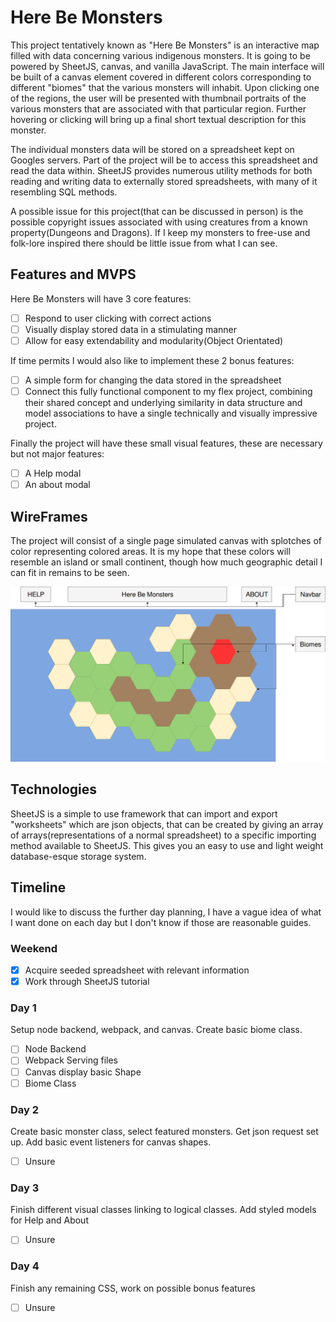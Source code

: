 # Here Be Monsters
This project tentatively known as "Here Be Monsters" is an interactive map filled with data concerning various indigenous monsters. It is going to be powered by SheetJS, canvas, and vanilla JavaScript. The main interface will be built of a canvas element covered in different colors corresponding to different "biomes" that the various monsters will inhabit. Upon clicking one of the regions, the user will be presented with thumbnail portraits of the various monsters that are associated with that particular region. Further hovering or clicking will bring up a final short textual description for this monster.

The individual monsters data will be stored on a spreadsheet kept on Googles servers. Part of the project will be to access this spreadsheet and read the data within. SheetJS provides numerous utility methods for both reading and writing data to externally stored spreadsheets, with many of it resembling SQL methods.

A possible issue for this project(that can be discussed in person) is the possible copyright issues associated with using creatures from a known property(Dungeons and Dragons). If I keep my monsters to free-use and folk-lore inspired there should be little issue from what I can see.

## Features and MVPS
Here Be Monsters will have 3 core features:
- [ ] Respond to user clicking with correct actions
- [ ] Visually display stored data in a stimulating manner
- [ ] Allow for easy extendability and modularity(Object Orientated)

If time permits I would also like to implement these 2 bonus features:
- [ ] A simple form for changing the data stored in the spreadsheet
- [ ] Connect this fully functional component to my flex project, combining their shared concept and underlying similarity in data structure and model associations to have a single technically and visually impressive project.

Finally the project will have these small visual features, these are necessary but not major features:
- [ ] A Help modal
- [ ] An about modal

## WireFrames
The project will consist of a single page simulated canvas with splotches of color representing colored areas. It is my hope that these colors will resemble an island or small continent, though how much geographic detail I can fit in remains to be seen.

![wireframe](index.png)


## Technologies

SheetJS is a simple to use framework that can import and export "worksheets" which are json objects, that can be created by giving an array of arrays(representations of a normal spreadsheet) to a specific importing method available to SheetJS. This gives you an easy to use and light weight database-esque storage system.

## Timeline

I would like to discuss the further day planning, I have a vague idea of what I want done on each day but I don't know if those are reasonable guides.

### Weekend
- [x] Acquire seeded spreadsheet with relevant information
- [x] Work through SheetJS tutorial

### Day 1
Setup node backend, webpack, and canvas. Create basic biome class.
- [ ] Node Backend
- [ ] Webpack Serving files
- [ ] Canvas display basic Shape
- [ ] Biome Class
### Day 2
Create basic monster class, select featured monsters. Get json request set up. Add basic event listeners for canvas shapes.
- [ ] Unsure
### Day 3
Finish different visual classes linking to logical classes. Add styled models for Help and About
- [ ] Unsure
### Day 4
Finish any remaining CSS, work on possible bonus features
- [ ] Unsure
